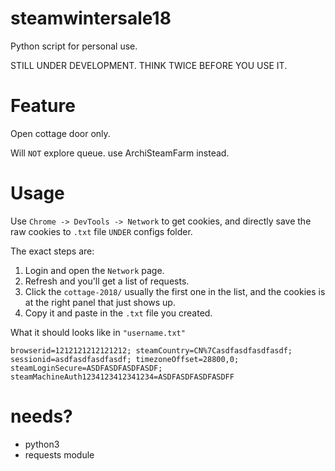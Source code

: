 steamwintersale18
======
Python script for personal use.

STILL UNDER DEVELOPMENT. THINK TWICE BEFORE YOU USE IT.

Feature
======
Open cottage door only.

Will `NOT` explore queue. use ArchiSteamFarm instead.

Usage
======
Use `Chrome -> DevTools -> Network` to get cookies, and directly save the raw cookies to `.txt` file `UNDER` configs folder.

The exact steps are:
1. Login and open the `Network` page.
2. Refresh and you'll get a list of requests.
3. Click the `cottage-2018/` usually the first one in the list, and the cookies is at the right panel that just shows up.
4. Copy it and paste in the `.txt` file you created.

What it should looks like in `"username.txt"`

    browserid=1212121212121212; steamCountry=CN%7Casdfasdfasdfasdf; sessionid=asdfasdfasdfasdf; timezoneOffset=28800,0; steamLoginSecure=ASDFASDFASDFASDF; steamMachineAuth1234123412341234=ASDFASDFASDFASDFF

needs?
======
* python3
* requests module
